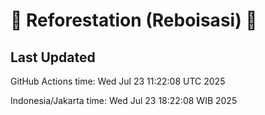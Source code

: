 
# 🌳 Reforestation (Reboisasi) 🌲

## Last Updated

GitHub Actions time: Wed Jul 23 11:22:08 UTC 2025

Indonesia/Jakarta time: Wed Jul 23 18:22:08 WIB 2025
